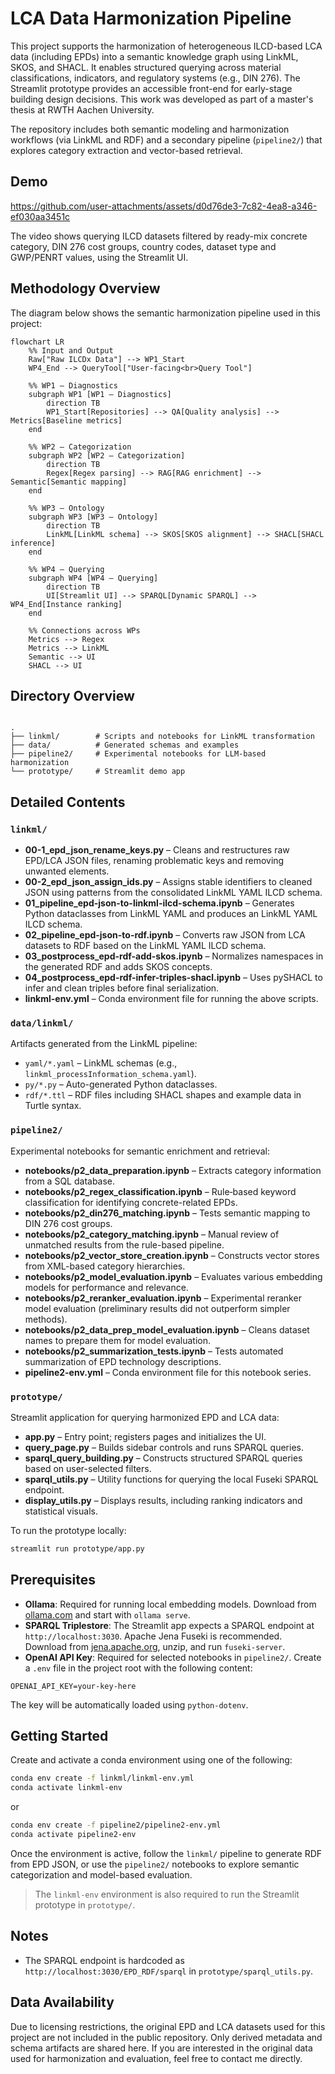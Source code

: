 # LCA Data Harmonization Pipeline

This project supports the harmonization of heterogeneous ILCD-based LCA data (including EPDs) into a semantic knowledge graph using LinkML, SKOS, and SHACL. It enables structured querying across material classifications, indicators, and regulatory systems (e.g., DIN 276). The Streamlit prototype provides an accessible front-end for early-stage building design decisions. This work was developed as part of a master's thesis at RWTH Aachen University.

The repository includes both semantic modeling and harmonization workflows (via LinkML and RDF) and a secondary pipeline (`pipeline2/`) that explores category extraction and vector-based retrieval.

## Demo

https://github.com/user-attachments/assets/d0d76de3-7c82-4ea8-a346-ef030aa3451c

The video shows querying ILCD datasets filtered by ready-mix concrete category, DIN 276 cost groups, country codes, dataset type and GWP/PENRT values, using the Streamlit UI.

## Methodology Overview

The diagram below shows the semantic harmonization pipeline used in this project:

```mermaid
flowchart LR
    %% Input and Output
    Raw["Raw ILCDx Data"] --> WP1_Start
    WP4_End --> QueryTool["User-facing<br>Query Tool"]

    %% WP1 – Diagnostics
    subgraph WP1 [WP1 – Diagnostics]
        direction TB
        WP1_Start[Repositories] --> QA[Quality analysis] --> Metrics[Baseline metrics]
    end

    %% WP2 – Categorization
    subgraph WP2 [WP2 – Categorization]
        direction TB
        Regex[Regex parsing] --> RAG[RAG enrichment] --> Semantic[Semantic mapping]
    end

    %% WP3 – Ontology
    subgraph WP3 [WP3 – Ontology]
        direction TB
        LinkML[LinkML schema] --> SKOS[SKOS alignment] --> SHACL[SHACL inference]
    end

    %% WP4 – Querying
    subgraph WP4 [WP4 – Querying]
        direction TB
        UI[Streamlit UI] --> SPARQL[Dynamic SPARQL] --> WP4_End[Instance ranking]
    end

    %% Connections across WPs
    Metrics --> Regex
    Metrics --> LinkML
    Semantic --> UI
    SHACL --> UI
```

## Directory Overview

```

.
├── linkml/        # Scripts and notebooks for LinkML transformation
├── data/          # Generated schemas and examples
├── pipeline2/     # Experimental notebooks for LLM-based harmonization
└── prototype/     # Streamlit demo app

```

## Detailed Contents

### `linkml/`

- **00-1_epd_json_rename_keys.py** – Cleans and restructures raw EPD/LCA JSON files, renaming problematic keys and removing unwanted elements.
- **00-2_epd_json_assign_ids.py** – Assigns stable identifiers to cleaned JSON using patterns from the consolidated LinkML YAML ILCD schema.
- **01_pipeline_epd-json-to-linkml-ilcd-schema.ipynb** – Generates Python dataclasses from LinkML YAML and produces an LinkML YAML ILCD schema.
- **02_pipeline_epd-json-to-rdf.ipynb** – Converts raw JSON from LCA datasets to RDF based on the LinkML YAML ILCD schema.
- **03_postprocess_epd-rdf-add-skos.ipynb** – Normalizes namespaces in the generated RDF and adds SKOS concepts.
- **04_postprocess_epd-rdf-infer-triples-shacl.ipynb** – Uses pySHACL to infer and clean triples before final serialization.
- **linkml-env.yml** – Conda environment file for running the above scripts.

### `data/linkml/`

Artifacts generated from the LinkML pipeline:

- `yaml/*.yaml` – LinkML schemas (e.g., `linkml_processInformation_schema.yaml`).
- `py/*.py` – Auto-generated Python dataclasses.
- `rdf/*.ttl` – RDF files including SHACL shapes and example data in Turtle syntax.

### `pipeline2/`

Experimental notebooks for semantic enrichment and retrieval:

- **notebooks/p2_data_preparation.ipynb** – Extracts category information from a SQL database.
- **notebooks/p2_regex_classification.ipynb** – Rule‑based keyword classification for identifying concrete-related EPDs.
- **notebooks/p2_din276_matching.ipynb** – Tests semantic mapping to DIN 276 cost groups.
- **notebooks/p2_category_matching.ipynb** – Manual review of unmatched results from the rule-based pipeline.
- **notebooks/p2_vector_store_creation.ipynb** – Constructs vector stores from XML-based category hierarchies.
- **notebooks/p2_model_evaluation.ipynb** – Evaluates various embedding models for performance and relevance.
- **notebooks/p2_reranker_evaluation.ipynb** – Experimental reranker model evaluation (preliminary results did not outperform simpler methods).
- **notebooks/p2_data_prep_model_evaluation.ipynb** – Cleans dataset names to prepare them for model evaluation.
- **notebooks/p2_summarization_tests.ipynb** – Tests automated summarization of EPD technology descriptions.
- **pipeline2-env.yml** – Conda environment file for this notebook series.

### `prototype/`

Streamlit application for querying harmonized EPD and LCA data:

- **app.py** – Entry point; registers pages and initializes the UI.
- **query_page.py** – Builds sidebar controls and runs SPARQL queries.
- **sparql_query_building.py** – Constructs structured SPARQL queries based on user-selected filters.
- **sparql_utils.py** – Utility functions for querying the local Fuseki SPARQL endpoint.
- **display_utils.py** – Displays results, including ranking indicators and statistical visuals.

To run the prototype locally:

```bash
streamlit run prototype/app.py
```

## Prerequisites

- **Ollama**: Required for running local embedding models. Download from [ollama.com](https://ollama.com/download) and start with `ollama serve`.
- **SPARQL Triplestore**: The Streamlit app expects a SPARQL endpoint at `http://localhost:3030`. Apache Jena Fuseki is recommended. Download from [jena.apache.org](https://jena.apache.org/download/index.cgi), unzip, and run `fuseki-server`.
- **OpenAI API Key**: Required for selected notebooks in `pipeline2/`.
  Create a `.env` file in the project root with the following content:

```env
OPENAI_API_KEY=your-key-here
```

The key will be automatically loaded using `python-dotenv`.

## Getting Started

Create and activate a conda environment using one of the following:

```bash
conda env create -f linkml/linkml-env.yml
conda activate linkml-env
```

or

```bash
conda env create -f pipeline2/pipeline2-env.yml
conda activate pipeline2-env
```

Once the environment is active, follow the `linkml/` pipeline to generate RDF from EPD JSON, or use the `pipeline2/` notebooks to explore semantic categorization and model-based evaluation.

> The `linkml-env` environment is also required to run the Streamlit prototype in `prototype/`.

## Notes

- The SPARQL endpoint is hardcoded as `http://localhost:3030/EPD_RDF/sparql` in `prototype/sparql_utils.py`.

## Data Availability

Due to licensing restrictions, the original EPD and LCA datasets used for this project are not included in the public repository. Only derived metadata and schema artifacts are shared here. If you are interested in the original data used for harmonization and evaluation, feel free to contact me directly.

